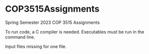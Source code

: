 # COP3515Assignments
Spring Semester 2023 COP 3515 Assignments

To run code, a C compiler is needed. Executables must be run in the command line.

Input files missing for one file.
